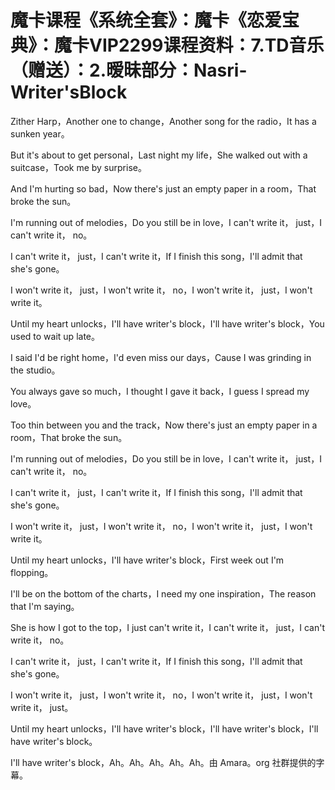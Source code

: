 # 魔卡课程《系统全套》：魔卡《恋爱宝典》：魔卡VIP2299课程资料：7.TD音乐（赠送）：2.暧昧部分：Nasri-Writer'sBlock

Zither Harp，Another one to change，Another song for the radio，It has a sunken year。

But it's about to get personal，Last night my life，She walked out with a suitcase，Took me by surprise。

And I'm hurting so bad，Now there's just an empty paper in a room，That broke the sun。

I'm running out of melodies，Do you still be in love，I can't write it， just，I can't write it， no。

I can't write it， just，I can't write it，If I finish this song，I'll admit that she's gone。

I won't write it， just，I won't write it， no，I won't write it， just，I won't write it。

Until my heart unlocks，I'll have writer's block，I'll have writer's block，You used to wait up late。

I said I'd be right home，I'd even miss our days，Cause I was grinding in the studio。

You always gave so much，I thought I gave it back，I guess I spread my love。

Too thin between you and the track，Now there's just an empty paper in a room，That broke the sun。

I'm running out of melodies，Do you still be in love，I can't write it， just，I can't write it， no。

I can't write it， just，I can't write it，If I finish this song，I'll admit that she's gone。

I won't write it， just，I won't write it， no，I won't write it， just，I won't write it。

Until my heart unlocks，I'll have writer's block，First week out I'm flopping。

I'll be on the bottom of the charts，I need my one inspiration，The reason that I'm saying。

She is how I got to the top，I just can't write it，I can't write it， just，I can't write it， no。

I can't write it， just，I can't write it，If I finish this song，I'll admit that she's gone。

I won't write it， just，I won't write it， no，I won't write it， just，I won't write it， just。

Until my heart unlocks，I'll have writer's block，I'll have writer's block，I'll have writer's block。

I'll have writer's block，Ah。Ah。Ah。Ah。Ah。由 Amara。org 社群提供的字幕。

